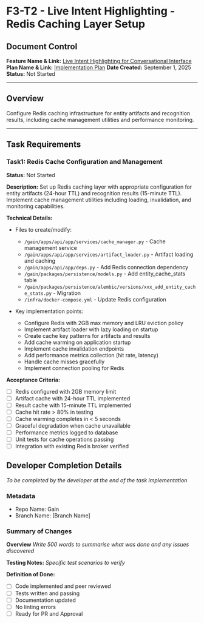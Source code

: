 # F3-T2 - Live Intent Highlighting - Redis Caching Layer Setup

## Document Control
**Feature Name & Link:** [Live Intent Highlighting for Conversational Interface](../feature.md)
**Plan Name & Link:** [Implementation Plan](../plan.md)
**Date Created:** September 1, 2025  
**Status:** Not Started

---

## Overview
Configure Redis caching infrastructure for entity artifacts and recognition results, including cache management utilities and performance monitoring.

---

## Task Requirements

### Task1: Redis Cache Configuration and Management
**Status:** Not Started

**Description:**
Set up Redis caching layer with appropriate configuration for entity artifacts (24-hour TTL) and recognition results (15-minute TTL). Implement cache management utilities including loading, invalidation, and monitoring capabilities.

**Technical Details:**
- Files to create/modify:
  - `/gain/apps/api/app/services/cache_manager.py` - Cache management service
  - `/gain/apps/api/app/services/artifact_loader.py` - Artifact loading and caching
  - `/gain/apps/api/app/deps.py` - Add Redis connection dependency
  - `/gain/packages/persistence/models.py` - Add entity_cache_stats table
  - `/gain/packages/persistence/alembic/versions/xxx_add_entity_cache_stats.py` - Migration
  - `/infra/docker-compose.yml` - Update Redis configuration

- Key implementation points:
  - Configure Redis with 2GB max memory and LRU eviction policy
  - Implement artifact loader with lazy loading on startup
  - Create cache key patterns for artifacts and results
  - Add cache warming on application startup
  - Implement cache invalidation endpoints
  - Add performance metrics collection (hit rate, latency)
  - Handle cache misses gracefully
  - Implement connection pooling for Redis

**Acceptance Criteria:**
- [ ] Redis configured with 2GB memory limit
- [ ] Artifact cache with 24-hour TTL implemented
- [ ] Result cache with 15-minute TTL implemented
- [ ] Cache hit rate > 80% in testing
- [ ] Cache warming completes in < 5 seconds
- [ ] Graceful degradation when cache unavailable
- [ ] Performance metrics logged to database
- [ ] Unit tests for cache operations passing
- [ ] Integration with existing Redis broker verified

## Developer Completion Details

*To be completed by the developer at the end of the task implementation*

### Metadata

- Repo Name: Gain
- Branch Name: [Branch Name]

### Summary of Changes

**Overview**
*Write 500 words to summarise what was done and any issues discovered*

**Testing Notes:**
*Specific test scenarios to verify*

**Definition of Done:**
- [ ] Code implemented and peer reviewed
- [ ] Tests written and passing
- [ ] Documentation updated
- [ ] No linting errors
- [ ] Ready for PR and Approval